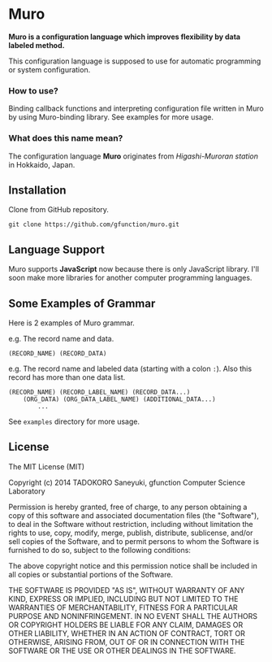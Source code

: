 # Muro

**Muro is a configuration language which improves flexibility by data labeled method.**

This configuration language is supposed to use for automatic programming or system configuration.

### How to use?

Binding callback functions and interpreting configuration file written in Muro by using Muro-binding library. See examples for more usage.

### What does this name mean?

The configuration language **Muro** originates from *Higashi-Muroran station* in Hokkaido, Japan.

## Installation

Clone from GitHub repository.

```
git clone https://github.com/gfunction/muro.git
```

## Language Support

Muro supports **JavaScript** now because there is only JavaScript library. I'll soon make more libraries for another computer programming languages.

## Some Examples of Grammar

Here is 2 examples of Muro grammar.

e.g. The record name and data.

```
(RECORD_NAME) (RECORD_DATA)
```

e.g. The record name and labeled  data (starting with a colon `:`). Also this record has more than one data list.

```
(RECORD_NAME) (RECORD_LABEL_NAME) (RECORD_DATA...)
    (ORG_DATA) (ORG_DATA_LABEL_NAME) (ADDITIONAL_DATA...)
        ...
```

See `examples` directory for more usage.

## License

The MIT License (MIT)

Copyright (c) 2014 TADOKORO Saneyuki, gfunction Computer Science Laboratory

Permission is hereby granted, free of charge, to any person obtaining a copy
of this software and associated documentation files (the "Software"), to deal
in the Software without restriction, including without limitation the rights
to use, copy, modify, merge, publish, distribute, sublicense, and/or sell
copies of the Software, and to permit persons to whom the Software is
furnished to do so, subject to the following conditions:

The above copyright notice and this permission notice shall be included in all
copies or substantial portions of the Software.

THE SOFTWARE IS PROVIDED "AS IS", WITHOUT WARRANTY OF ANY KIND, EXPRESS OR
IMPLIED, INCLUDING BUT NOT LIMITED TO THE WARRANTIES OF MERCHANTABILITY,
FITNESS FOR A PARTICULAR PURPOSE AND NONINFRINGEMENT. IN NO EVENT SHALL THE
AUTHORS OR COPYRIGHT HOLDERS BE LIABLE FOR ANY CLAIM, DAMAGES OR OTHER
LIABILITY, WHETHER IN AN ACTION OF CONTRACT, TORT OR OTHERWISE, ARISING FROM,
OUT OF OR IN CONNECTION WITH THE SOFTWARE OR THE USE OR OTHER DEALINGS IN THE
SOFTWARE.
